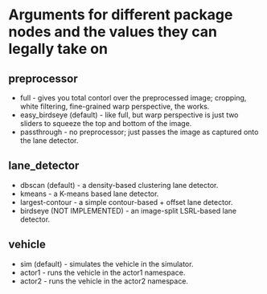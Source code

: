 # Arguments for different package nodes and the values they can legally take on

## preprocessor
* full - gives you total contorl over the preprocessed image; cropping, white filtering,
fine-grained warp perspective, the works.
* easy_birdseye (default) - like full, but warp perspective is just two sliders to squeeze the top
and bottom of the image.
* passthrough - no preprocessor; just passes the image as captured onto the lane detector.

## lane_detector
* dbscan (default) - a density-based clustering lane detector.
* kmeans - a K-means based lane detector.
* largest-contour - a simple contour-based + offset lane detector.
* birdseye (NOT IMPLEMENTED) - an image-split LSRL-based lane detector.

## vehicle
* sim (default) - simulates the vehicle in the simulator.
* actor1 - runs the vehicle in the actor1 namespace.
* actor2 - runs the vehicle in the actor2 namespace.
